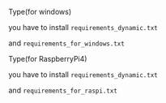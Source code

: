 
Type(for windows)

you have to install `requirements_dynamic.txt`

and `requirements_for_windows.txt`





Type(for RaspberryPi4)

you have to install `requirements_dynamic.txt`

and `requirements_for_raspi.txt`










